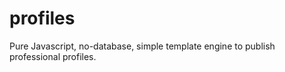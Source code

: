 profiles
========

Pure Javascript, no-database, simple template engine to publish professional profiles.